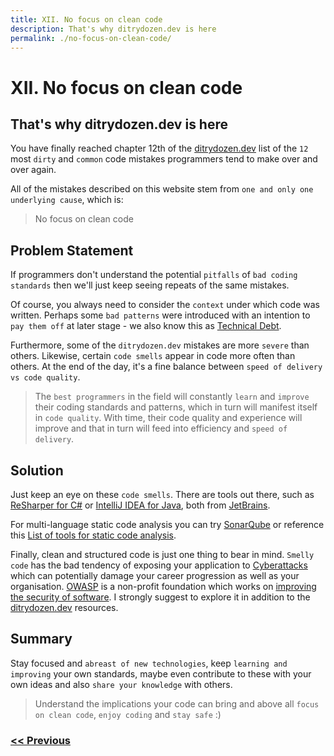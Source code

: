 ```yaml
---
title: XII. No focus on clean code
description: That's why ditrydozen.dev is here
permalink: ./no-focus-on-clean-code/
---
```


# XII. No focus on clean code

## That's why ditrydozen.dev is here

You have finally reached chapter 12th of the [ditrydozen.dev](./) list of the `12` most `dirty` and `common` code mistakes programmers tend to make over and over again.

All of the mistakes described on this website stem from `one and only one underlying cause`, which is:

> No focus on clean code

## Problem Statement

If programmers don't understand the potential `pitfalls` of `bad coding standards` then we'll just keep seeing repeats of the same mistakes.

Of course, you always need to consider the `context` under which code was written. Perhaps some `bad patterns` were introduced with an intention to `pay them off` at later stage - we also know this as [Technical Debt](https://en.wikipedia.org/wiki/Technical_debt).

Furthermore, some of the `ditrydozen.dev` mistakes are more `severe` than others. Likewise, certain `code smells` appear in code more often than others. At the end of the day, it's a fine balance between `speed of delivery vs code quality`. 

> The `best programmers` in the field will constantly `learn` and `improve` their coding standards and patterns, which in turn will manifest itself in `code quality`. With time, their code quality and experience will improve and that in turn will feed into efficiency and `speed of delivery`.

## Solution

Just keep an eye on these `code smells`. There are tools out there, such as [ReSharper for C#](https://www.jetbrains.com/resharper/) or [IntelliJ IDEA for Java](https://www.jetbrains.com/idea/), both from [JetBrains](https://www.jetbrains.com/).

For multi-language static code analysis you can try [SonarQube](https://www.sonarqube.org/) or reference this [List of tools for static code analysis](https://en.wikipedia.org/wiki/List_of_tools_for_static_code_analysis).

Finally, clean and structured code is just one thing to bear in mind. `Smelly code` has the bad tendency of exposing your application to [Cyberattacks](https://en.wikipedia.org/wiki/Cyberattack) which can potentially damage your career progression as well as your organisation. [OWASP](https://owasp.org/) is a non-profit foundation which works on [improving the security of software](https://owasp.org/www-community/Source_Code_Analysis_Tools). I strongly suggest to explore it in addition to the [ditrydozen.dev](./) resources.

## Summary

Stay focused and `abreast of new technologies`, keep `learning and improving` your own standards, maybe even contribute to these with your own ideas and also `share your knowledge` with others.

> Understand the implications your code can bring and above all `focus on clean code`, `enjoy coding` and `stay safe` :)

### [<< Previous](./writing-too-generic-code)